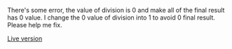 There's some error, the value of division is 0 and make all of the final result has 0 value.
I change the 0 value of division into 1 to avoid 0 final result.
Please help me fix.

[Live version](https://php-7.ridhof.now.sh/)
